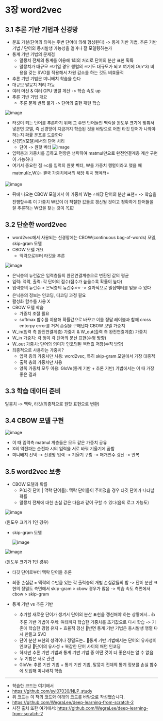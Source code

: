 # 3장 word2vec
## 3.1 추론 기반 기법과 신경망
- 분포 가설(단어의 의미는 주변 단어에 의해 형성된다) -> 통계 기반 기법, 추론 기반 기법 / 단어의 동시발생 가능성을 얼마나 잘 모델링하는가
- 통계 기반 기법의 문제점
  - 말뭉치 전체의 통계를 이용해 1회의 처리로 단어의 분산 표현 획득
  - 말뭉치가 대규모 크기일 경우 행렬의 크기도 대규모가 되고 여기에 O(n^3) 비용을 갖는 SVD를 적용해서 차원 감소를 하는 것도 비효율적
- 추론 기반 기법은 미니배치 학습을 한다
- 대규모 말뭉치 처리 가능
- 여러 머신 & 여러 GPU 병렬 계산 -> 학습 속도 up
- 추론 기반 기법 개요
  - 추론 문제 반복 풀기 -> 단어의 출현 패턴 학습

![image](https://github.com/user-attachments/assets/57f262dc-6d05-4ef8-90d1-0a910ed1280d)
  - 타깃이 되는 단어를 추론하기 위해 그 주변 단어들인 맥락을 윈도우 크기에 맞춰서 넣은면 모델, 즉 신경망이 지금까지 학습된 것을 바탕으로 어떤 타깃 단어가 나와야 하는지 확률 분포를 도출한다
- 신경망(모델)에서의 단어 처리
  - 단어 -> 원핫 벡터
![image](https://github.com/user-attachments/assets/68c04d97-5c4f-4ca1-8b82-64b873910904)
- 입력층과 가중치를 곱하고 편향은 생략하여 matmul만으로 완전연결계층 계산 구현이 가능하다
- 여기서 중요한 점 ⭐️c를 입력의 원핫 벡터, W를 가중치 행렬이라고 했을 때 matmul(c,W)는 결국 가중치에서의 해당 위치 행벡터⭐️

![image](https://github.com/user-attachments/assets/0918d0d1-f513-45e1-845e-e9d5b1125c2f)
- 뒤에 나오는 CBOW 모델에서 이 가중치 W는 ⭐️해당 단어의 분산 표현⭐️
-> 학습을 진행할수록 이 가중치 W값이 더 적절한 값들로 갱신될 것이고 정확하게 단어들을 잘 추론하는 W값을 찾는 것이 목표!
 
## 3.2 단순한 word2vec
- word2vec에서 사용되는 신경망에는 CBOW(continuous bag-of-words) 모델, skip-gram 모델
- CBOW 모델 개요
  - 맥락으로부터 타깃을 추론

![image](https://github.com/user-attachments/assets/567d8de2-5ac3-4fe6-aabd-ef10b60d7030)

  - 은닉층의 뉴런값은 입력층들의 완전연결계층으로 변환된 값의 평균
  - 입력: 맥락, 출력: 각 단어의 점수(점수가 높을수록 확률이 높다)
  - 입력층의 뉴런수 > 은닉층의 뉴런수⭐️⭐️ -> 결과적으로 밀집벡터를 얻을 수 있다
  - 은닉층의 정보는 인코딩, 디코딩 과정 필요
  - 활성화 함수를 사용 X
- CBOW 모델 학습
  - 가중치 조절 필요
  - softmax 함수를 이용해 확률값으로 바꾸고 이를 정답 레이블과 함께 cross entorpy error를 거쳐 손실을 구해낸다
CBOW 모델 가중치
- W_in(입력 측 완전연결계층) 가중치 & W_out(출력 측 완전연결계층) 가중치
- W_in 가중치: 각 행이 각 단어의 분산 표현(수평 방향)
- W_out 가중치: 단어의 의미가 인코딩된 벡터값 저장(수직 방향)
- 최종적으로 사용하는 가중치?
    - 입력 층의 가중치만 사용: word2vec, 특히 skip-gram 모델에서 가장 대중적
    - 출력 층의 가중치만 사용
    - 양쪽 가중치 모두 이용: GloVe(통계 기반 + 추론 기반) 기법에서는 이 때 가장 좋은 결과

## 3.3 학습 데이터 준비
말뭉치 -> 맥락, 타깃(최종적으로 원핫 표현으로 변환)

## 3.4 CBOW 모델 구현
![image](https://github.com/user-attachments/assets/b9a0caee-9652-4ebc-83c1-b2ffa6943899)


- 이 때 입력측 matmul 계층들은 모두 같은 가중치 공유
- X의 역전파는 순전파 시의 입력을 서로 바꿔 기울기에 곱함
- 미니배치 선택 -> 신경망 입력 -> 기울기 구함 -> 매개변수 갱신 -> 반복

## 3.5 word2vec 보충
- CBOW 모델과 확률
  - P(타깃 단어 | 맥락 단어들): 맥락 단어들이 주어졌을 경우 타깃 단어가 나타날 확률
  - 말뭉치 전체에 대한 손실 값은 다음과 같이 구할 수 있다(음의 로그 가능도)

![image](https://github.com/user-attachments/assets/81de9bbe-81d7-4123-adeb-a46cf9ffcab6)

(윈도우 크기가 1인 경우)
- skip-gram 모델

  ![image](https://github.com/user-attachments/assets/deaece18-5737-40e3-99ca-42b9c52985c5)


 ![image](https://github.com/user-attachments/assets/4c99a739-8faa-4997-a640-ed6fc7ed930d)

(윈도우 크기가 1인 경우)

- 타깃 단어로부터 맥락 단어들 추론
- 최종 손실값 = 맥락의 수만큼 있는 각 출력층의 개별 손실값들의 합
-> 단어 분산 표현의 정밀도 측면에서 skip-gram > cbow 경우가 많음
-> 학습 속도 측면에서 cbow > skip-gram
  
- 통계 기반 vs 추론 기반
  - 추가할 새로운 단어가 생겨서 단어의 분산 표현을 갱신해야 하는 상황에서..
  👍추론 기반 기법이 우세: 여태까지 학습한 가중치를 초기값으로 다시 학습 -> 기존에 학습한 경험 유지 + 효율적 갱신
  🤔반면 통계 기반 기법은 동시발생 행렬 다시 만들고 SVD
  - 단어 분산 표현의 성격이나 정밀도는..
  🌱통계 기반 기법에서는 단어의 유사성이 인코딩
  🌱단어의 유사성 + 복잡한 단어 사이의 패턴 인코딩
  - 하지만 추론 기반 기법과 통계 기반 기법 중 어떤 것이 더 좋은지는 알 수 없음
  - 두 기법은 서로 관련
  - GloVe: 추론 기반 기법 + 통계 기반 기법, 말뭉치 전체의 통계 정보를 손실 함수에 도입해 미니배치 학습
--- 
- 학습한 코드는 여기에서
- https://github.com/syi07030/NLP_study
- 위 코드는 이 책의 코드와 아래의 코드를 바탕으로 작성했습니다.
- https://github.com/WegraLee/deep-learning-from-scratch-2
- 사진 출처 또한 여기에서: https://github.com/WegraLee/deep-learning-from-scratch-2
